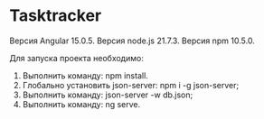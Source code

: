 # Tasktracker

Версия Angular 15.0.5.
Версия node.js 21.7.3.
Версия npm 10.5.0.

Для запуска проекта необходимо:
 1. Выполнить команду: npm install.
 2. Глобально установить json-server: npm i -g json-server;
 3. Выполнить команду: json-server -w db.json;
 4. Выполнить команду: ng serve.

